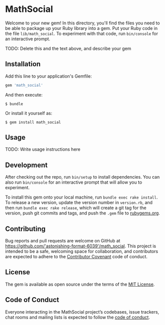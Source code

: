 # MathSocial

Welcome to your new gem! In this directory, you'll find the files you need to be able to package up your Ruby library into a gem. Put your Ruby code in the file `lib/math_social`. To experiment with that code, run `bin/console` for an interactive prompt.

TODO: Delete this and the text above, and describe your gem

## Installation

Add this line to your application's Gemfile:

```ruby
gem 'math_social'
```

And then execute:

    $ bundle

Or install it yourself as:

    $ gem install math_social

## Usage

TODO: Write usage instructions here

## Development

After checking out the repo, run `bin/setup` to install dependencies. You can also run `bin/console` for an interactive prompt that will allow you to experiment.

To install this gem onto your local machine, run `bundle exec rake install`. To release a new version, update the version number in `version.rb`, and then run `bundle exec rake release`, which will create a git tag for the version, push git commits and tags, and push the `.gem` file to [rubygems.org](https://rubygems.org).

## Contributing

Bug reports and pull requests are welcome on GitHub at https://github.com/'astonishing-format-6039'/math_social. This project is intended to be a safe, welcoming space for collaboration, and contributors are expected to adhere to the [Contributor Covenant](http://contributor-covenant.org) code of conduct.

## License

The gem is available as open source under the terms of the [MIT License](https://opensource.org/licenses/MIT).

## Code of Conduct

Everyone interacting in the MathSocial project’s codebases, issue trackers, chat rooms and mailing lists is expected to follow the [code of conduct](https://github.com/'astonishing-format-6039'/math_social/blob/master/CODE_OF_CONDUCT.md).
